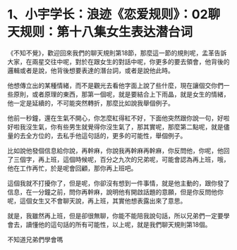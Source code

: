 # 1、小宇学长：浪迹《恋爱规则》：02聊天规则：第十八集女生表达潜台词

《不知不覺》，歡迎回來我們的聊天規則第18節，那麼這一節的規則呢，孟革告訴大家，在兩星交往中呢，對於在跟女生的對話中呢，你更多的要去領會，他背後的邏輯或者是說，他背後想要表達的潛台詞，或者是說他此時。

他想傳立出的某種情緒，而不是觀光去看他字面上說了些什麼，現在讓個交你們一些原則，或者原理的東西，那第一個呢，就是要結合上下雨晶，就是女生的情緒，他一定是延續的，不可能突然轉折，那麼比如說我舉個例子。

他前一秒鐘，還在生氣不開心，你怎麼紅得紅不好，下面他突然跟你說一句，好啦好啦我沒生氣，你有些男生就覺得你沒生氣了，那其實呢，那麼第二點呢，就是儘量的去全方位的，去私手他這句話的，更多的可能性，舉個例子。

比如說他發個信息給你說，再幹麻，你說我再幹麻再幹麻，你反問他，你呢，他回了三個字，再上班，這個時候呢，百分之九次的兄弟呢，可能會認為再上班，哦，他在工作再忙，於是呢會回顧，那你再上班吧。

這個我就不打擾你了，但是呢，你卻沒有想到一件事情，就是他主動的，跟你發了信息，在一分鐘之前，問你再幹麻，說明他有開啟話題的意願，但是你反問他你呢，這個女生又不會聊天說，再上班，其實他想表露出來了意思。

就是，我雖然再上班，但是卻很無聊，你能不能陪我說句話，所以兄弟們一定要學會去，讀懂他的這句話的所有可能性，以上呢，就是我們聊天規則第18個。

不知道兄弟們學會嗎